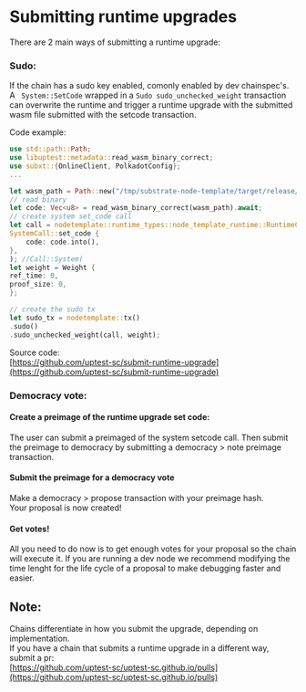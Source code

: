 # Submitting runtime upgrades 


There are 2 main ways of submitting a runtime upgrade:


### Sudo:   
If the chain has a sudo key enabled, comonly enabled by dev chainspec's. A ` System::SetCode` wrapped in a `Sudo sudo_unchecked_weight` transaction can overwrite the runtime and trigger a runtime upgrade with the submitted wasm file submitted with the setcode transaction.

Code example:

```rust
use std::path::Path;
use libuptest::metadata::read_wasm_binary_correct;
use subxt::{OnlineClient, PolkadotConfig};
...

let wasm_path = Path::new("/tmp/substrate-node-template/target/release/wbuild/node-template-runtime/node_template_runtime.compact.wasm");
// read binary
let code: Vec<u8> = read_wasm_binary_correct(wasm_path).await;
// create system set_code call
let call = nodetemplate::runtime_types::node_template_runtime::RuntimeCall::System(
SystemCall::set_code {
    code: code.into(),
},
); //Call::System(
let weight = Weight {
ref_time: 0,
proof_size: 0,
};

// create the sudo tx
let sudo_tx = nodetemplate::tx()
.sudo()
.sudo_unchecked_weight(call, weight);
```


Source code:   
[https://github.com/uptest-sc/submit-runtime-upgrade](https://github.com/uptest-sc/submit-runtime-upgrade)




### Democracy vote:   
#### Create a preimage of the runtime upgrade set code:  
The user can submit a preimaged of the system setcode call. Then submit the preimage to democracy by submitting a democracy > note preimage transaction. 

#### Submit the preimage for a democracy vote   
Make a democracy > propose transaction with your preimage hash.  
Your proposal is now created!  


#### Get votes!  
All you need to do now is to get enough votes for your proposal so the chain will execute it. If you are running a dev node we recommend modifying the time lenght for the life cycle of a proposal to make debugging faster and easier. 


## Note:  
Chains differentiate in how you submit the upgrade, depending on implementation.  
If you have a chain that submits a runtime upgrade in a different way, submit a pr:   
[https://github.com/uptest-sc/uptest-sc.github.io/pulls](https://github.com/uptest-sc/uptest-sc.github.io/pulls)


